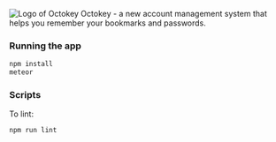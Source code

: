 ![Logo of Octokey](http://www.oyaoshi.com/wp-content/uploads/2016/06/197x195xlogo-copy.png.pagespeed.ic.s2Y49dRzTC.png)
Octokey - a new account management system that helps you remember your bookmarks and passwords. 

### Running the app

```bash
npm install
meteor
```

### Scripts

To lint:

```bash
npm run lint
```
